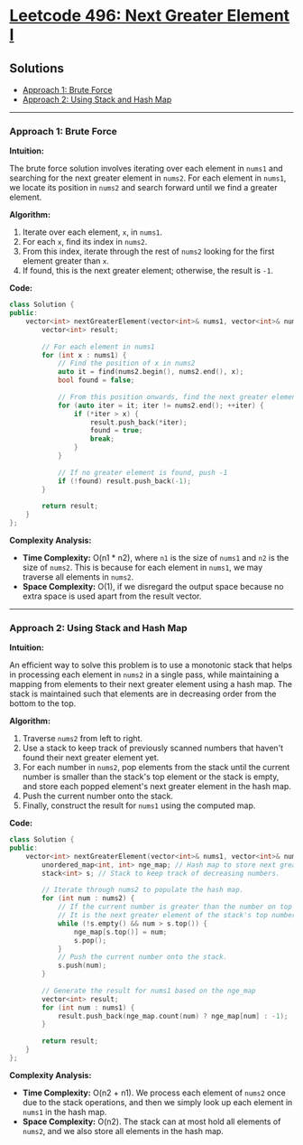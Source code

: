 # [Leetcode 496: Next Greater Element I](https://leetcode.com/problems/next-greater-element-i/)

## Solutions

- [Approach 1: Brute Force](#approach-1-brute-force)
- [Approach 2: Using Stack and Hash Map](#approach-2-using-stack-and-hash-map)

---

### Approach 1: Brute Force 

**Intuition:**

The brute force solution involves iterating over each element in `nums1` and searching for the next greater element in `nums2`. For each element in `nums1`, we locate its position in `nums2` and search forward until we find a greater element.

**Algorithm:**

1. Iterate over each element, `x`, in `nums1`.
2. For each `x`, find its index in `nums2`.
3. From this index, iterate through the rest of `nums2` looking for the first element greater than `x`.
4. If found, this is the next greater element; otherwise, the result is `-1`.

**Code:**

```cpp
class Solution {
public:
    vector<int> nextGreaterElement(vector<int>& nums1, vector<int>& nums2) {
        vector<int> result;
        
        // For each element in nums1
        for (int x : nums1) {
            // Find the position of x in nums2
            auto it = find(nums2.begin(), nums2.end(), x);
            bool found = false;
            
            // From this position onwards, find the next greater element
            for (auto iter = it; iter != nums2.end(); ++iter) {
                if (*iter > x) {
                    result.push_back(*iter);
                    found = true;
                    break;
                }
            }
            
            // If no greater element is found, push -1
            if (!found) result.push_back(-1);
        }
        
        return result;
    }
};
```

**Complexity Analysis:**

- **Time Complexity:** O(n1 * n2), where `n1` is the size of `nums1` and `n2` is the size of `nums2`. This is because for each element in `nums1`, we may traverse all elements in `nums2`.
- **Space Complexity:** O(1), if we disregard the output space because no extra space is used apart from the result vector.

---

### Approach 2: Using Stack and Hash Map

**Intuition:**

An efficient way to solve this problem is to use a monotonic stack that helps in processing each element in `nums2` in a single pass, while maintaining a mapping from elements to their next greater element using a hash map. The stack is maintained such that elements are in decreasing order from the bottom to the top.

**Algorithm:**

1. Traverse `nums2` from left to right.
2. Use a stack to keep track of previously scanned numbers that haven't found their next greater element yet.
3. For each number in `nums2`, pop elements from the stack until the current number is smaller than the stack's top element or the stack is empty, and store each popped element's next greater element in the hash map.
4. Push the current number onto the stack.
5. Finally, construct the result for `nums1` using the computed map.

**Code:**

```cpp
class Solution {
public:
    vector<int> nextGreaterElement(vector<int>& nums1, vector<int>& nums2) {
        unordered_map<int, int> nge_map; // Hash map to store next greater element.
        stack<int> s; // Stack to keep track of decreasing numbers.
        
        // Iterate through nums2 to populate the hash map.
        for (int num : nums2) {
            // If the current number is greater than the number on top of the stack,
            // It is the next greater element of the stack's top number.
            while (!s.empty() && num > s.top()) {
                nge_map[s.top()] = num;
                s.pop();
            }
            // Push the current number onto the stack.
            s.push(num);
        }
        
        // Generate the result for nums1 based on the nge_map
        vector<int> result;
        for (int num : nums1) {
            result.push_back(nge_map.count(num) ? nge_map[num] : -1);
        }
        
        return result;
    }
};
```

**Complexity Analysis:**

- **Time Complexity:** O(n2 + n1). We process each element of `nums2` once due to the stack operations, and then we simply look up each element in `nums1` in the hash map.
- **Space Complexity:** O(n2). The stack can at most hold all elements of `nums2`, and we also store all elements in the hash map.

